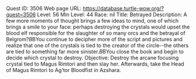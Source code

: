 Quest ID: 3506
Web page URL: https://database.turtle-wow.org/?quest=3506
Level: 56
Min Level: 44
Race: nil
Title: Betrayed
Description: A few more moments of thought brings a few ideas to mind, one of which brings a smile to your face: perhaps destroying the crystals would upset the blood elf responsible for the slaughter of so many orcs and the betrayal of Belgrom?$B$BYou continue to decipher more of the script and pictures and realize that one of the crystals is tied to the creator of the circle--the others are tied to something far more sinister.$B$BYou close the book and begin to decide which crystal to destroy. 
Objective: Destroy the arcane focusing crystal tied to Magus Rimtori and then slay her. Afterwards, take the Head of Magus Rimtori to Ag'tor Bloodfist in Azshara.
